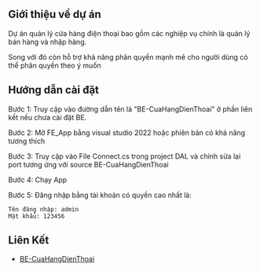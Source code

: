 ## Giới thiệu về dự án

Dự án quản lý cửa hàng điện thoại bao gồm các nghiệp vụ chính là quản lý bán hàng và nhập hàng.

Song với đó còn hỗ trợ khả năng phân quyền mạnh mẽ cho người dùng có thể phân quyền theo ý muốn

## Hướng dẫn cài đặt

Bước 1: Truy cập vào đường dẫn tên là "BE-CuaHangDienThoai" ở phần liên kết nếu chưa cài đặt BE.

Bước 2: Mở FE_App bằng visual studio 2022 hoặc phiên bản có khả năng tương thích

Bước 3: Truy cập vào File Connect.cs trong project DAL và chỉnh sửa lại port tương ứng với source BE-CuaHangDienThoai

Bước 4: Chạy App

Bước 5: Đăng nhập bằng tài khoản có quyền cao nhất là:

	Tên đăng nhập: admin
	Mật khẩu: 123456

## Liên Kết
- [BE-CuaHangDienThoai](https://github.com/PTPM-T5-A204-PMQuanLyCuaHangDienThoai/BE_CuaHangDienThoai.git)